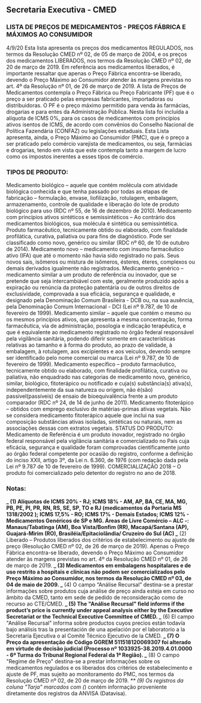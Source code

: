 ## Secretaria Executiva - CMED

### LISTA DE PREÇOS DE MEDICAMENTOS - PREÇOS FÁBRICA E MÁXIMOS AO CONSUMIDOR

4/9/20
Esta lista apresenta os preços dos medicamentos REGULADOS, nos termos da Resolução CMED nº 02, de 05 de março de 2004, e os preços dos medicamentos LIBERADOS, nos termos da Resolução CMED nº 02, de 20 de março de 2019. Em referência aos medicamentos liberados, é importante ressaltar que apenas o Preço Fábrica encontra-se liberado, devendo o Preço Máximo ao Consumidor atender às margens previstas no art. 4º da Resolução nº 01, de 26 de março de 2019.
A lista de Preços de Medicamentos contempla o Preço Fábrica ou Preço Fabricante (PF) que é o preço a ser praticado pelas empresas fabricantes, importadoras ou distribuidoras. O PF é o preço máximo permitido para venda às farmácias, drogarias e para entes da Administração Pública.
Nesta lista foi incluída a alíquota de ICMS 0%, para os casos de medicamentos com princípios ativos isentos de ICMS, de acordo com convênios do Conselho Nacional de Política Fazendária (CONFAZ) ou legislações estaduais.
Esta Lista apresenta, ainda, o Preço Máximo ao Consumidor (PMC), que é o preço a ser praticado pelo comércio varejista de medicamentos, ou seja, farmácias e drogarias, tendo em vista que este contempla tanto a margem de lucro como os impostos inerentes a esses tipos de comércio.

### TIPOS DE PRODUTO:

Medicamento biológico – aquele que contém molécula com atividade biológica conhecida e que tenha passado por todas as etapas de fabricação – formulação, envase, liofilização, rotulagem, embalagem, armazenamento, controle de qualidade e liberação do lote de produto biológico para uso (RDC nº 55, de 16 de dezembro de 2010).
Medicamento com princípios ativos sintéticos e semissintéticos – Ao contrário dos medicamentos biológicos, sua molécula é sintética ou semissintética. Produto farmacêutico, tecnicamente obtido ou elaborado, com finalidade profilática, curativa, paliativa ou para fins de diagnóstico. Pode ser classificado como novo, genérico ou similar (RDC nº 60, de 10 de outubro de 2014).
Medicamento novo – medicamento com insumo farmacêutico ativo (IFA) que até o momento não havia sido registrado no país. Seus novos sais, isômeros ou mistura de isômeros, ésteres, éteres, complexos ou demais derivados igualmente não registrados.
Medicamento genérico – medicamento similar a um produto de referência ou inovador, que se pretende que seja intercambiável com este, geralmente produzido após a expiração ou renúncia da proteção patentária ou de outros direitos de exclusividade, comprovada a sua eficácia, segurança e qualidade, e designado pela Denominação Comum Brasileira - DCB ou, na sua ausência, pela Denominação Comum Internacional - DCI (Lei nº 9.787, de 10 de fevereiro de 1999).
Medicamento similar – aquele que contém o mesmo ou os mesmos princípios ativos, que apresenta a mesma concentração, forma farmacêutica, via de administração, posologia e indicação terapêutica, e que é equivalente ao medicamento registrado no órgão federal responsável pela vigilância sanitária, podendo diferir somente em características relativas ao tamanho e à forma do produto, ao prazo de validade, à embalagem, à rotulagem, aos excipientes e aos veículos, devendo sempre ser identificado pelo nome comercial ou marca (Lei nº 9.787, de 10 de fevereiro de 1999).
Medicamento específico – produto farmacêutico, tecnicamente obtido ou elaborado, com finalidade profilática, curativa ou paliativa, não enquadrado nas categorias de medicamento novo, genérico, similar, biológico, fitoterápico ou notificado e cuja(s) substância(s) ativa(s), independentemente da sua natureza ou origem, não é(são) passível(passíveis) de ensaio de bioequivalência frente a um produto comparador (RDC nº 24, de 14 de junho de 2011).
Medicamento fitoterápico – obtidos com emprego exclusivo de matérias-primas ativas vegetais. Não se considera medicamento fitoterápico aquele que inclui na sua composição substâncias ativas isoladas, sintéticas ou naturais, nem as associações dessas com extratos vegetais.
STATUS DO PRODUTO:
Medicamento de Referência é um produto inovador, registrado no órgão federal responsável pela vigilância sanitária e comercializado no País cuja eficácia, segurança e qualidade foram comprovadas cientificamente junto ao órgão federal competente por ocasião do registro, conforme a definição do inciso XXII, artigo 3º, da Lei n. 6.360, de 1976 (com redação dada pela Lei nº 9.787 de 10 de fevereiro de 1999).
COMERCIALIZAÇÃO 2018 – O produto foi comercializado pelo detentor do registro no ano de 2018.

### Notas:

**_ (1) Alíquotas de ICMS 20% - RJ; ICMS 18% - AM, AP, BA, CE, MA, MG, PB, PE, PI, PR, RN, RS, SE, SP, TO e RJ (medicamentos da Portaria MS 1318/2002 ); ICMS 17,5% - RO; ICMS 17% - Demais Estados; ICMS 12% - Medicamentos Genéricos de SP e MG. Áreas de Livre Comércio – ALC -: Manaus/Tabatinga (AM), Boa Vista/Bonfim (RR), Macapá/Santana (AP), Guajará-Mirim (RO), Brasiléia/Epitaciolândia/ Cruzeiro do Sul (AC)
_** (2) Liberado – Produtos liberados dos critérios de estabelecimento ou ajuste de preço (Resolução CMED nº 02, de 26 de março de 2019). Apenas o Preço Fábrica encontra-se liberado, devendo o Preço Máximo ao Consumidor atender às margens previstas no art. 4º da Resolução CMED nº 01, de 26 de março de 2019.
**_ (3) Medicamentos em embalagens hospitalares e de uso restrito a hospitais e clínicas não podem ser comercializados pelo Preço Máximo ao Consumidor, nos termos da Resolução CMED nº 03, de 04 de maio de 2009.
_** (4) O campo “Análise Recursal” destina-se a prestar informações sobre produtos cuja análise de preço ainda esteja em curso no âmbito da CMED, tanto em sede de pedido de reconsideração como de recurso ao CTE/CMED.
**_ (5) The "Análise Recursal" field informs if the product’s price is currently under appeal analysis either by the Executive Secretariat or the Technical Executive Committee of CMED.
_** (6) El campo "Análise Recursal" informa sobre productos cuyos precios están todavía bajo análisis tras la presentación de una apelación por el laboratorio a la Secretaría Ejecutiva o al Comité Técnico Ejecutivo de la CMED.
**_ (7) O Preço da apresentação de Código GGREM 511518120069307 foi alterado em virtude de decisão judicial (Processo nº 1033925-38.2019.4.01.0000 - 6ª Turma do Tribunal Regional Federal da 1ª Região).
_** (8) O campo "Regime de Preço" destina-se a prestar informações sobre os medicamentos regulados e os liberados dos critérios de estabelecimento e ajuste de PF, mas sujeito ao monitoramento do PMC, nos termos da Resolução CMED nº 02, de 20 de março de 2019.
_\*\* (9) Os registros da coluna "Tarja" marcados com (_) contém informação proveniente diretamente dos registros da ANVISA (Datavisa).
